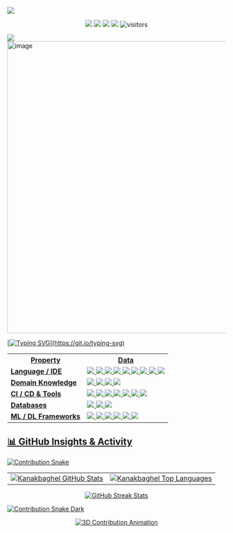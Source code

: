 ![](assets/Bottom_up.svg)

<!--   my-icons -->
<p align="center">
    <a href="https://github.com/Kanakbaghel"><img src="https://img.shields.io/badge/status-updating-brightgreen.svg"></a>
    <a href="https://github.com/python/cpython"><img src="https://img.shields.io/badge/Python-3.12-FF1493.svg"></a>
    <a href="https://github.com/Kanakbaghel?tab=repositories"><img src="https://img.shields.io/badge/repos-12-lightgrey.svg"></a>
    <a href="https://github.com/Kanakbaghel"><img src="https://img.shields.io/badge/contributions-learning-blue.svg"></a>
    <img src="https://visitor-badge.laobi.icu/badge?page_id=Kanakbaghel.Kanakbaghel" alt="visitors"/>
</p>

<!--   my-header-img -->
![](./src/header_.png)
<a href="https://www.python.org/"><img width="1199" height="674" alt="image" src="https://github.com/user-attachments/assets/e81f2dc8-cca1-431a-9e18-107fa563b33d" />

<!--   my-ticker -->    
[![Typing SVG](https://readme-typing-svg.herokuapp.com?color=%2336BCF7&center=true&vCenter=true&width=600&lines=Hey+👋,+I+am+Kanak+Baghel;+Welcome+to+My+Profile+😄!;Always+learning+new+things+...!;)](https://git.io/typing-svg)

<!--   my-kaggle     
### My achievements on [kaggle](https://www.kaggle.com/andrej0marinchenko):

![competition_light](https://road-to-kaggle-grandmaster.vercel.app/api/badges/andrej0marinchenko/competition/light)
![dataset](https://road-to-kaggle-grandmaster.vercel.app/api/badges/andrej0marinchenko/dataset/light)
![notebook](https://road-to-kaggle-grandmaster.vercel.app/api/badges/andrej0marinchenko/notebook/light)
![discussion](https://road-to-kaggle-grandmaster.vercel.app/api/badges/andrej0marinchenko/discussion/light)
-->

<table align="center">
  <tr>
    <th>Property</th>
    <th>Data</th>
  </tr>
  <tr>
    <td><b>Language / IDE</b></td>
    <td>
      <img src="https://img.shields.io/badge/Python-blue?style=flat">
      <img src="https://img.shields.io/badge/HTML-orange?style=flat">
      <img src="https://img.shields.io/badge/CSS-blue?style=flat">
      <img src="https://img.shields.io/badge/JavaScript-yellow?style=flat">
      <img src="https://img.shields.io/badge/Django-darkgreen?style=flat">
      <img src="https://img.shields.io/badge/PHP-purple?style=flat">
      <img src="https://img.shields.io/badge/C-lightgrey?style=flat">
      <img src="https://img.shields.io/badge/C++-lightblue?style=flat">
      <img src="https://img.shields.io/badge/Bash-black?style=flat">
    </td>
  </tr>
  <tr>
    <td><b>Domain Knowledge</b></td>
    <td>
      <img src="https://img.shields.io/badge/Machine%20Learning-red?style=flat">
      <img src="https://img.shields.io/badge/Computer%20Science-blue?style=flat">
      <img src="https://img.shields.io/badge/Electrical%20Engineering-yellow?style=flat">
      <img src="https://img.shields.io/badge/Software%20Development-green?style=flat">
    </td>
  </tr>
  <tr>
    <td><b>CI / CD & Tools</b></td>
    <td>
      <img src="https://img.shields.io/badge/Markdown-lightgrey?style=flat">
      <img src="https://img.shields.io/badge/Git-orange?style=flat">
      <img src="https://img.shields.io/badge/GitHub-black?style=flat">
      <img src="https://img.shields.io/badge/GitLab-red?style=flat">
      <img src="https://img.shields.io/badge/Docker-blue?style=flat">
      <img src="https://img.shields.io/badge/PyCharm-green?style=flat">
      <img src="https://img.shields.io/badge/VS%20Code-blue?style=flat">
    </td>
  </tr>
  <tr>
    <td><b>Databases</b></td>
    <td>
      <img src="https://img.shields.io/badge/MySQL-blue?style=flat">
      <img src="https://img.shields.io/badge/SQLite-lightgrey?style=flat">
      <img src="https://img.shields.io/badge/PostgreSQL-purple?style=flat">
    </td>
  </tr>
  <tr>
    <td><b>ML / DL Frameworks</b></td>
    <td>
      <img src="https://img.shields.io/badge/Jupyter%20Notebook-orange?style=flat">
      <img src="https://img.shields.io/badge/Scikit--Learn-yellow?style=flat">
      <img src="https://img.shields.io/badge/PyTorch-red?style=flat">
      <img src="https://img.shields.io/badge/TensorFlow-orange?style=flat">
      <img src="https://img.shields.io/badge/Keras-red?style=flat">
      <img src="https://img.shields.io/badge/OpenCV-blue?style=flat">
    </td>
  </tr>
</table>

<!-- 📌 GitHub Profile Overview -->
## 📊 GitHub Insights & Activity

<!-- 🐍 Contribution Snake Graph (Light Mode) -->
![Contribution Snake](https://raw.githubusercontent.com/Kanakbaghel/Kanakbaghel/output/github-contribution-grid-snake.svg)

<!-- 📈 GitHub Stats & Language Breakdown -->
<table>
  <tr>
    <td>
      <img src="https://github-readme-stats.vercel.app/api?username=Kanakbaghel&show_icons=true&theme=radical&include_all_commits=true" alt="Kanakbaghel GitHub Stats"/>
    </td>
    <td>
      <img src="https://github-readme-stats.vercel.app/api/top-langs/?username=Kanakbaghel&theme=radical&layout=compact" alt="Kanakbaghel Top Languages"/>
    </td>
  </tr>
</table>

<!-- 🔥 GitHub Streak Stats -->
<p align="center">
  <img src="https://github-readme-streak-stats.herokuapp.com/?user=Kanakbaghel&theme=radical" alt="GitHub Streak Stats"/>
</p>

<!-- 🌑 Contribution Snake Graph (Dark Mode) -->
![Contribution Snake Dark](https://raw.githubusercontent.com/Kanakbaghel/Kanakbaghel/output/github-contribution-grid-snake-dark.svg)

<!-- 🟢 3D Contribution Animation -->
<p align="center">
  <img src="./profile-3d-contrib/profile-green-animate.svg" alt="3D Contribution Animation"/>
</p>
